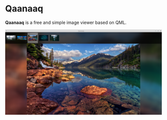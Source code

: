 # Qaanaaq

**Qaanaaq** is a free and simple image viewer based on QML.

![Screenshot1](screenshot.png)
